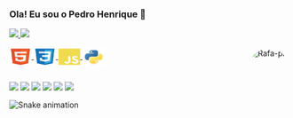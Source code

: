 ### Ola! Eu sou o Pedro Henrique 👋

<div>
  <a href="https://github.com/pedrohenrique-debug">
  <img height="180em" src="https://github-readme-stats.vercel.app/api?username=pedrohenrique-debug&show_icons=true&theme=dracula&include_all_commits=true&count_private=true" style="max-width: 100%;"/>
  <img height="180em" src="https://github-readme-stats.vercel.app/api/top-langs/?username=pedrohenrique-debug&layout=compact&langs_count=7&theme=dracula" style="max-width: 100%;"/>
</div>
<div style="display: inline_block"><br>
  <img align="center" alt="Rafa-HTML" height="30" width="40" src="https://raw.githubusercontent.com/devicons/devicon/master/icons/html5/html5-original.svg">
  <img align="center" alt="Rafa-CSS" height="30" width="40" src="https://raw.githubusercontent.com/devicons/devicon/master/icons/css3/css3-original.svg">
  <img align="center" alt="Rafa-Js" height="30" width="40" src="https://raw.githubusercontent.com/devicons/devicon/master/icons/javascript/javascript-plain.svg">
  <img align="center" alt="Rafa-Python" height="30" width="40" src="https://raw.githubusercontent.com/devicons/devicon/master/icons/python/python-original.svg">
  <img align="right" alt="Rafa-pic" height="150" style="border-radius:50px;" src="https://i.picasion.com/pic91/353ed8bf1567357671f1904fed270319.gif">
</div>
  
  ##
  
  <div> 
  <a href="https://www.youtube.com/channel/UCV2peDPBaugiZ_oxrtYvZpQ/" target="_blank"><img src="https://img.shields.io/badge/YouTube-FF0000?style=for-the-badge&logo=youtube&logoColor=white" target="_blank"></a>
  <a href="https://instagram.com/blz_rique" target="_blank"><img src="https://img.shields.io/badge/-Instagram-%23E4405F?style=for-the-badge&logo=instagram&logoColor=white" target="_blank"></a>
 	<a href="https://www.twitch.tv/pedrocornio" target="_blank"><img src="https://img.shields.io/badge/Twitch-9146FF?style=for-the-badge&logo=twitch&logoColor=white" target="_blank"></a>
 <a href="https://discord.gg/DYz6muDB" target="_blank"><img src="https://img.shields.io/badge/Discord-7289DA?style=for-the-badge&logo=discord&logoColor=white" target="_blank"></a> 
  <a href = "mailto:pedrohenriqueboy000@gmail.com"><img src="https://img.shields.io/badge/-Gmail-%23333?style=for-the-badge&logo=gmail&logoColor=white" target="_blank"></a>
  <a href="https://www.linkedin.com/in/pedro-henrique-093137199/" target="_blank"><img src="https://img.shields.io/badge/-LinkedIn-%230077B5?style=for-the-badge&logo=linkedin&logoColor=white" target="_blank"></a> 

 ![Snake animation](https://github.com/pedrohenrique-debug/pedrohenrique-debug/blob/output/github-contribution-grid-snake.svg)
</div>


